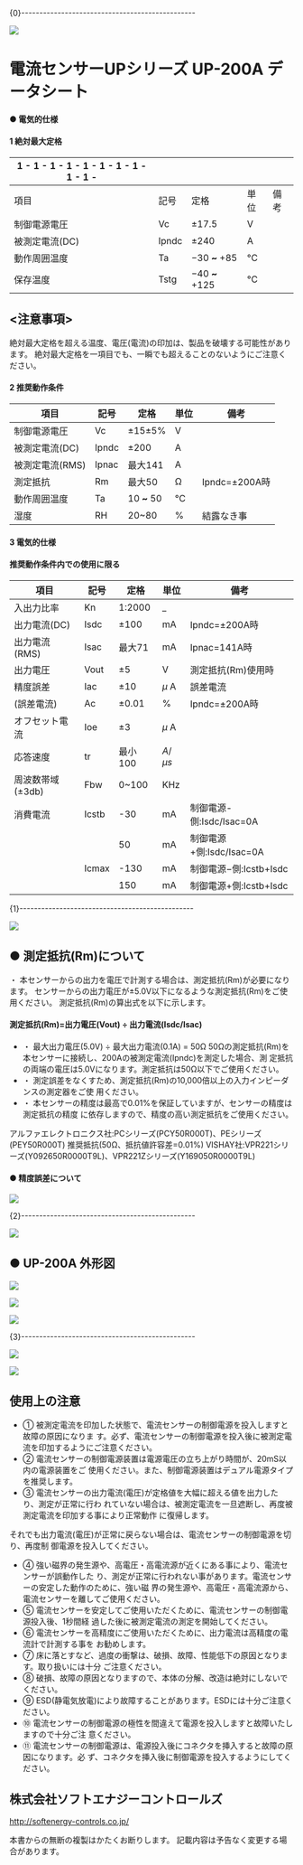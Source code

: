 

{0}------------------------------------------------

![](_page_0_Picture_0.jpeg)

# 電流センサーUPシリーズ UP-200A データシート

#### ● 電気的仕様

#### 1 絶対最大定格

| 1 - 1 - 1 - 1 - 1 - 1 - 1 - 1 - 1 - 1 - |       |                   |    |    |
|-----------------------------------------|-------|-------------------|----|----|
| 項目                                      | 記号    | 定格                | 単位 | 備考 |
| 制御電源電圧                                  | Vc    | ±17.5             | V  |    |
| 被測定電流(DC)                               | Ipndc | ±240              | Α  |    |
| 動作周囲温度                                  | Ta    | −30 <b>~</b> +85  | °C |    |
| 保存温度                                    | Tstg  | −40 <b>~</b> +125 | °C |    |

## <注意事項>

絶対最大定格を超える温度、電圧(電流)の印加は、製品を破壊する可能性があります。 絶対最大定格を一項目でも、一瞬でも超えることのないようにご注意ください。

#### 2 推奨動作条件

| 項目         | 記号    | 定格             | 単位 | 備考           |
|------------|-------|----------------|----|--------------|
| 制御電源電圧     | Vc    | ±15±5%         | V  |              |
| 被測定電流(DC)  | Ipndc | ±200           | Α  |              |
| 被測定電流(RMS) | Ipnac | 最大141          | Α  |              |
| 測定抵抗       | Rm    | 最大50           | Ω  | Ipndc=±200A時 |
| 動作周囲温度     | Ta    | 10 <b>~</b> 50 | °C |              |
| 湿度         | RH    | 20~80          | %  | 結露なき事        |

#### 3 電気的仕様

#### 推奨動作条件内での使用に限る

| 項目          | 記号    | 定格     | 単位        | 備考                  |
|-------------|-------|--------|-----------|---------------------|
| 入出力比率       | Kn    | 1:2000 | _         |                     |
| 出力電流(DC)    | Isdc  | ±100   | mA        | Ipndc=±200A時        |
| 出力電流(RMS)   | Isac  | 最大71   | mA        | Ipnac=141A時         |
| 出力電圧        | Vout  | ±5     | V         | 測定抵抗(Rm)使用時         |
| 精度誤差        | Iac   | ±10    | $\mu$ A   | 誤差電流                |
| (誤差電流)      | Ac    | ±0.01  | %         | Ipndc=±200A時        |
| オフセット電流     | Ioe   | ±3     | $\mu$ A   |                     |
| 応答速度        | tr    | 最小100  | $A/\mu s$ |                     |
| 周波数帯域(±3db) | Fbw   | 0~100  | KHz       |                     |
| 消費電流        | Icstb | -30    | mA        | 制御電源-側:Isdc/Isac=0A |
|             |       | 50     | mA        | 制御電源+側:Isdc/Isac=0A |
|             | Icmax | -130   | mA        | 制御電源−側:Icstb+Isdc   |
|             |       | 150    | mA        | 制御電源+側:Icstb+Isdc   |

{1}------------------------------------------------

![](_page_1_Picture_0.jpeg)

## ● 測定抵抗(Rm)について

・ 本センサーからの出力を電圧で計測する場合は、測定抵抗(Rm)が必要になります。 センサーからの出力電圧が±5.0V以下になるような測定抵抗(Rm)をご使用ください。 測定抵抗(Rm)の算出式を以下に示します。

#### 測定抵抗(Rm)=出力電圧(Vout) ÷ 出力電流(Isdc/Isac)

- ・ 最大出力電圧(5.0V) ÷ 最大出力電流(0.1A) = 50Ω 50Ωの測定抵抗(Rm)を本センサーに接続し、200Aの被測定電流(Ipndc)を測定した場合、測 定抵抗の両端の電圧は5.0Vになります。測定抵抗は50Ω以下でご使用ください。
- ・ 測定誤差をなくすため、測定抵抗(Rm)の10,000倍以上の入力インピーダンスの測定器をご使 用ください。
- ・ 本センサーの精度は最高で0.01%を保証していますが、センサーの精度は測定抵抗の精度 に依存しますので、精度の高い測定抵抗をご使用ください。

 アルファエレクトロニクス社:PCシリーズ(PCY50R000T)、PEシリーズ(PEY50R000T) 推奨抵抗(50Ω、抵抗値許容差=0.01%) VISHAY社:VPR221シリーズ(Y092650R0000T9L)、VPR221Zシリーズ(Y169050R0000T9L)

#### ● 精度誤差について

![](_page_1_Figure_9.jpeg)

{2}------------------------------------------------

![](_page_2_Picture_0.jpeg)

## ● UP-200A 外形図

![](_page_2_Figure_2.jpeg)

![](_page_2_Figure_3.jpeg)

![](_page_2_Figure_4.jpeg)

{3}------------------------------------------------

![](_page_3_Picture_0.jpeg)

![](_page_3_Picture_1.jpeg)

## 使用上の注意

- ① 被測定電流を印加した状態で、電流センサーの制御電源を投入しますと故障の原因になりま す。必ず、電流センサーの制御電源を投入後に被測定電流を印加するようにご注意ください。
- ② 電流センサーの制御電源装置は電源電圧の立ち上がり時間が、20mS以内の電源装置をご 使用ください。また、制御電源装置はデュアル電源タイプを推奨します。
- ③ 電流センサーの出力電流(電圧)が定格値を大幅に超える値を出力したり、測定が正常に行わ れていない場合は、被測定電流を一旦遮断し、再度被測定電流を印加する事により正常動作 に復帰します。

それでも出力電流(電圧)が正常に戻らない場合は、電流センサーの制御電源を切り、再度制 御電源を投入してください。

- ④ 強い磁界の発生源や、高電圧・高電流源が近くにある事により、電流センサーが誤動作した り、測定が正常に行われない事があります。電流センサーの安定した動作のために、強い磁 界の発生源や、高電圧・高電流源から、電流センサーを離してご使用ください。
- ⑤ 電流センサーを安定してご使用いただくために、電流センサーの制御電源投入後、1秒間経 過した後に被測定電流の測定を開始してください。
- ⑥ 電流センサーを高精度にご使用いただくために、出力電流は高精度の電流計で計測する事を お勧めします。
- ⑦ 床に落とすなど、過度の衝撃は、破損、故障、性能低下の原因となります。取り扱いには十分 ご注意ください。
- ⑧ 破損、故障の原因となりますので、本体の分解、改造は絶対にしないでください。
- ⑨ ESD(静電気放電)により故障することがあります。ESDには十分ご注意ください。
- ⑩ 電流センサーの制御電源の極性を間違えて電源を投入しますと故障いたしますので十分ご注 意ください。
- ⑪ 電流センサーの制御電源は、電源投入後にコネクタを挿入すると故障の原因になります。必 ず、コネクタを挿入後に制御電源を投入するようにしてください。

## 株式会社ソフトエナジーコントロールズ

http://softenergy-controls.co.jp/

本書からの無断の複製はかたくお断りします。 記載内容は予告なく変更する場合があります。